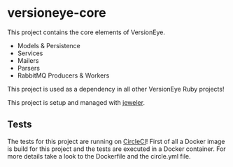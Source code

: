 
# versioneye-core

This project contains the core elements of VersionEye.

 - Models & Persistence
 - Services
 - Mailers
 - Parsers
 - RabbitMQ Producers & Workers

This project is used as a dependency in all other VersionEye Ruby projects!

This project is setup and managed with [jeweler](https://www.versioneye.com/ruby/jeweler).

## Tests

The tests for this project are running on [CircleCI](https://circleci.com/gh/versioneye/versioneye-core)!
First of all a Docker image is build for this project and the tests are executed in a Docker container.
For more details take a look to the Dockerfile and the circle.yml file.